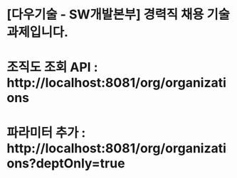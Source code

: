 # [다우기술 - SW개발본부] 경력직 채용 기술과제입니다.
# 조직도 조회 API : http://localhost:8081/org/organizations
# 파라미터 추가 : http://localhost:8081/org/organizations?deptOnly=true